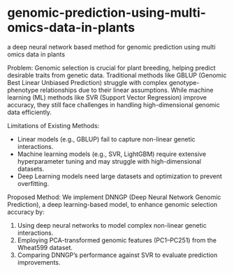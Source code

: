 # genomic-prediction-using-multi-omics-data-in-plants
a deep neural network based method for genomic prediction using multi omics data in plants



Problem:
Genomic selection is crucial for plant breeding, helping predict desirable traits from genetic data. Traditional methods like GBLUP (Genomic Best Linear Unbiased Prediction) struggle with complex genotype-phenotype relationships due to their linear assumptions. While machine learning (ML) methods like SVR (Support Vector Regression) improve accuracy, they still face challenges in handling high-dimensional genomic data efficiently.

Limitations of Existing Methods:
- Linear models (e.g., GBLUP) fail to capture non-linear genetic interactions.
- Machine learning models (e.g., SVR, LightGBM) require extensive hyperparameter tuning and may struggle with high-dimensional datasets.
- Deep Learning models need large datasets and optimization to prevent overfitting.

Proposed Method:
We implement DNNGP (Deep Neural Network Genomic Prediction), a deep learning-based model, to enhance genomic selection accuracy by:
1. Using deep neural networks to model complex non-linear genetic interactions.
2. Employing PCA-transformed genomic features (PC1–PC251) from the Wheat599 dataset.
3. Comparing DNNGP’s performance against SVR to evaluate prediction improvements.

